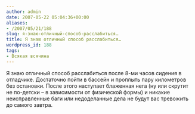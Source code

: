 ```yaml
---
author: admin
date: 2007-05-22 05:04:36+00:00
aliases:
- /2007/05/21/188
slug: я-знаю-отличный-способ-расслабиться…
title: Я знаю отличный способ расслабиться…
wordpress_id: 188
tags:
- Всякая всячина
---
```


Я знаю отличный способ расслабиться после 8-ми часов сидения в отладчике. Достаточно пойти в бассейн и проплыть пару километров без остановки. После этого наступает блаженная нега (ну или скрутит не по-детски – в зависимости от физической формы) и никакие неисправленные баги или недоделанные дела не будут вас тревожить до самого завтра.
